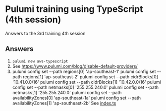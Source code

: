 # Pulumi training using TypeScript (4th session)
Answers to the 3rd training 4th session

## Answers ##

1. `pulumi new aws-typescript`
2. See https://www.pulumi.com/blog/disable-default-providers/
3. pulumi config set --path regions[0] 'ap-southeast-1'
   pulumi config set --path regions[1] 'ap-southeast-2'
   pulumi config set --path cidrBlocks[0] '10.41.0.0/16'
   pulumi config set --path cidrBlocks[1] '10.42.0.0/16'
   pulumi config set --path netmasks[0] '255.255.240.0'
   pulumi config set --path netmasks[1] '255.255.240.0'
   pulumi config set --path availabilityZones[0] 'ap-southeast-1a'
   pulumi config set --path availabilityZones[1] 'ap-southeast-2b'
   See [index.ts](index.ts)